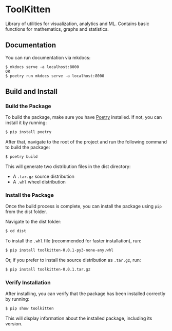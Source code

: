 # ToolKitten

Library of utilities for visualization, analytics and ML.
Contains basic functions for mathematics, graphs and statistics.

## Documentation

You can run documentation via mkdocs:

```commandline
$ mkdocs serve -a localhost:8000
OR
$ poetry run mkdocs serve -a localhost:8000
```

## Build and Install

### Build the Package

To build the package, make sure you have [Poetry](https://python-poetry.org/) installed. 
If not, you can install it by running:

```bash
$ pip install poetry
```

After that, navigate to the root of the project and run the following command to build the package:

```bash
$ poetry build
```

This will generate two distribution files in the dist directory:
- A `.tar.gz` source distribution
- A `.whl` wheel distribution

### Install the Package
Once the build process is complete, you can install the package using `pip` from the dist folder.

Navigate to the dist folder:

```bash
$ cd dist
```

To install the `.whl` file (recommended for faster installation), run:

```bash
$ pip install toolkitten-0.0.1-py3-none-any.whl
```

Or, if you prefer to install the source distribution as `.tar.gz`, run:

```bash
$ pip install toolkitten-0.0.1.tar.gz
```

### Verify Installation
After installing, you can verify that the package has been installed correctly by running:

```bash
$ pip show toolkitten
```

This will display information about the installed package, including its version.